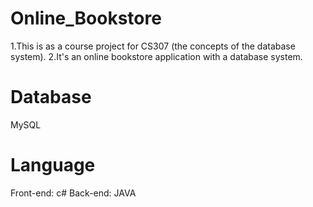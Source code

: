 # Online_Bookstore

1.This is as a course project for CS307 (the concepts of the database system).
2.It's an online bookstore application with a database system.
# Database
MySQL
# Language 
Front-end: c#
Back-end: JAVA

